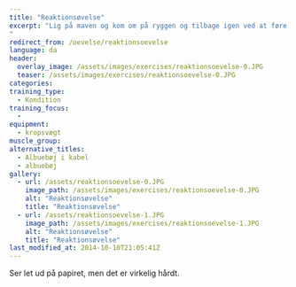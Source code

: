 ```yaml
---
title: "Reaktionsøvelse"
excerpt: "Lig på maven og kom om på ryggen og tilbage igen ved at føre benene gennem armene.
"
redirect_from: /oevelse/reaktionsoevelse
language: da
header:
  overlay_image: /assets/images/exercises/reaktionsoevelse-0.JPG
  teaser: /assets/images/exercises/reaktionsoevelse-0.JPG
categories:
training_type: 
  - Kondition
training_focus: 
  - 
equipment:
  - kropsvægt
muscle_group:
alternative_titles:
  - Albuebøj i kabel
  - albuebøj
gallery:
  - url: /assets/reaktionsoevelse-0.JPG
    image_path: /assets/images/exercises/reaktionsoevelse-0.JPG
    alt: "Reaktionsøvelse"
    title: "Reaktionsøvelse"
  - url: /assets/reaktionsoevelse-1.JPG
    image_path: /assets/images/exercises/reaktionsoevelse-1.JPG
    alt: "Reaktionsøvelse"
    title: "Reaktionsøvelse"
last_modified_at: 2014-10-10T21:05:41Z
---
```


Ser let ud på papiret, men det er virkelig hårdt.

